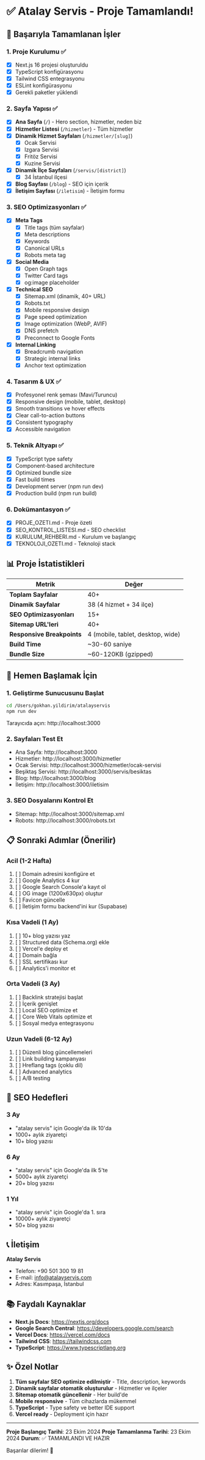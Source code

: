 # ✅ Atalay Servis - Proje Tamamlandı!

## 🎉 Başarıyla Tamamlanan İşler

### 1. Proje Kurulumu ✅
- [x] Next.js 16 projesi oluşturuldu
- [x] TypeScript konfigürasyonu
- [x] Tailwind CSS entegrasyonu
- [x] ESLint konfigürasyonu
- [x] Gerekli paketler yüklendi

### 2. Sayfa Yapısı ✅
- [x] **Ana Sayfa** (`/`) - Hero section, hizmetler, neden biz
- [x] **Hizmetler Listesi** (`/hizmetler`) - Tüm hizmetler
- [x] **Dinamik Hizmet Sayfaları** (`/hizmetler/[slug]`)
  - [x] Ocak Servisi
  - [x] Izgara Servisi
  - [x] Fritöz Servisi
  - [x] Kuzine Servisi
- [x] **Dinamik İlçe Sayfaları** (`/servis/[district]`)
  - [x] 34 İstanbul ilçesi
- [x] **Blog Sayfası** (`/blog`) - SEO için içerik
- [x] **İletişim Sayfası** (`/iletisim`) - İletişim formu

### 3. SEO Optimizasyonları ✅
- [x] **Meta Tags**
  - [x] Title tags (tüm sayfalar)
  - [x] Meta descriptions
  - [x] Keywords
  - [x] Canonical URLs
  - [x] Robots meta tag

- [x] **Social Media**
  - [x] Open Graph tags
  - [x] Twitter Card tags
  - [x] og:image placeholder

- [x] **Technical SEO**
  - [x] Sitemap.xml (dinamik, 40+ URL)
  - [x] Robots.txt
  - [x] Mobile responsive design
  - [x] Page speed optimization
  - [x] Image optimization (WebP, AVIF)
  - [x] DNS prefetch
  - [x] Preconnect to Google Fonts

- [x] **Internal Linking**
  - [x] Breadcrumb navigation
  - [x] Strategic internal links
  - [x] Anchor text optimization

### 4. Tasarım & UX ✅
- [x] Profesyonel renk şeması (Mavi/Turuncu)
- [x] Responsive design (mobile, tablet, desktop)
- [x] Smooth transitions ve hover effects
- [x] Clear call-to-action buttons
- [x] Consistent typography
- [x] Accessible navigation

### 5. Teknik Altyapı ✅
- [x] TypeScript type safety
- [x] Component-based architecture
- [x] Optimized bundle size
- [x] Fast build times
- [x] Development server (npm run dev)
- [x] Production build (npm run build)

### 6. Dokümantasyon ✅
- [x] PROJE_OZETI.md - Proje özeti
- [x] SEO_KONTROL_LISTESI.md - SEO checklist
- [x] KURULUM_REHBERI.md - Kurulum ve başlangıç
- [x] TEKNOLOJI_OZETI.md - Teknoloji stack

## 📊 Proje İstatistikleri

| Metrik | Değer |
|--------|-------|
| **Toplam Sayfalar** | 40+ |
| **Dinamik Sayfalar** | 38 (4 hizmet + 34 ilçe) |
| **SEO Optimizasyonları** | 15+ |
| **Sitemap URL'leri** | 40+ |
| **Responsive Breakpoints** | 4 (mobile, tablet, desktop, wide) |
| **Build Time** | ~30-60 saniye |
| **Bundle Size** | ~60-120KB (gzipped) |

## 🚀 Hemen Başlamak İçin

### 1. Geliştirme Sunucusunu Başlat
```bash
cd /Users/gokhan.yildirim/atalayservis
npm run dev
```
Tarayıcıda açın: http://localhost:3000

### 2. Sayfaları Test Et
- Ana Sayfa: http://localhost:3000
- Hizmetler: http://localhost:3000/hizmetler
- Ocak Servisi: http://localhost:3000/hizmetler/ocak-servisi
- Beşiktaş Servisi: http://localhost:3000/servis/besiktas
- Blog: http://localhost:3000/blog
- İletişim: http://localhost:3000/iletisim

### 3. SEO Dosyalarını Kontrol Et
- Sitemap: http://localhost:3000/sitemap.xml
- Robots: http://localhost:3000/robots.txt

## 📋 Sonraki Adımlar (Önerilir)

### Acil (1-2 Hafta)
1. [ ] Domain adresini konfigüre et
2. [ ] Google Analytics 4 kur
3. [ ] Google Search Console'a kayıt ol
4. [ ] OG image (1200x630px) oluştur
5. [ ] Favicon güncelle
6. [ ] İletişim formu backend'ini kur (Supabase)

### Kısa Vadeli (1 Ay)
1. [ ] 10+ blog yazısı yaz
2. [ ] Structured data (Schema.org) ekle
3. [ ] Vercel'e deploy et
4. [ ] Domain bağla
5. [ ] SSL sertifikası kur
6. [ ] Analytics'i monitor et

### Orta Vadeli (3 Ay)
1. [ ] Backlink stratejisi başlat
2. [ ] İçerik genişlet
3. [ ] Local SEO optimize et
4. [ ] Core Web Vitals optimize et
5. [ ] Sosyal medya entegrasyonu

### Uzun Vadeli (6-12 Ay)
1. [ ] Düzenli blog güncellemeleri
2. [ ] Link building kampanyası
3. [ ] Hreflang tags (çoklu dil)
4. [ ] Advanced analytics
5. [ ] A/B testing

## 🎯 SEO Hedefleri

### 3 Ay
- "atalay servis" için Google'da ilk 10'da
- 1000+ aylık ziyaretçi
- 10+ blog yazısı

### 6 Ay
- "atalay servis" için Google'da ilk 5'te
- 5000+ aylık ziyaretçi
- 20+ blog yazısı

### 1 Yıl
- "atalay servis" için Google'da 1. sıra
- 10000+ aylık ziyaretçi
- 50+ blog yazısı

## 📞 İletişim

**Atalay Servis**
- Telefon: +90 501 300 19 81
- E-mail: info@atalayservis.com
- Adres: Kasımpaşa, İstanbul

## 📚 Faydalı Kaynaklar

- **Next.js Docs**: https://nextjs.org/docs
- **Google Search Central**: https://developers.google.com/search
- **Vercel Docs**: https://vercel.com/docs
- **Tailwind CSS**: https://tailwindcss.com
- **TypeScript**: https://www.typescriptlang.org

## ✨ Özel Notlar

1. **Tüm sayfalar SEO optimize edilmiştir** - Title, description, keywords
2. **Dinamik sayfalar otomatik oluşturulur** - Hizmetler ve ilçeler
3. **Sitemap otomatik güncellenir** - Her build'de
4. **Mobile responsive** - Tüm cihazlarda mükemmel
5. **TypeScript** - Type safety ve better IDE support
6. **Vercel ready** - Deployment için hazır

---

**Proje Başlangıç Tarihi**: 23 Ekim 2024
**Proje Tamamlanma Tarihi**: 23 Ekim 2024
**Durum**: ✅ TAMAMLANDI VE HAZIR

Başarılar dilerim! 🚀


